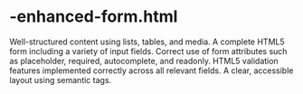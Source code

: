 # -enhanced-form.html
Well-structured content using lists, tables, and media.  A complete HTML5 form including a variety of input fields.  Correct use of form attributes such as placeholder, required, autocomplete, and readonly.  HTML5 validation features implemented correctly across all relevant fields.  A clear, accessible layout using semantic tags.
<!--
README: Enhanced HTML5 Form
===========================

## Overview
The Enhanced HTML5 Form is a complete, well-structured, and accessible registration form for an event. 
It showcases the use of HTML5 semantic elements, form attributes, and validation features, along with 
tables, lists, and embedded media to create a professional, user-friendly experience.

This project is designed to meet the requirements for a fully functional HTML5 form, demonstrating 
best practices in structure, accessibility, and input handling.

## Features
1. Well-Structured Content
   - Semantic Tags: Uses header, main, section, footer, and figure for clear content separation.
   - Lists: Event details presented in an unordered list.
   - Tables: Event schedule displayed in a table with headers and rows.
   - Media: Event banner image included with a caption.

2. Complete HTML5 Form
   - Multiple input types: text, email, tel, date, password, checkbox, and select.
   - Textarea for dietary restrictions.
   - Readonly field for automatically generated referral code.

3. Form Attributes & Validation
   - placeholder hints for input guidance.
   - required for mandatory fields.
   - autocomplete="on" for faster form filling.
   - readonly for non-editable fields.
   - pattern for phone number input format validation.
   - Minimum password length enforced with minlength.

4. Accessible Layout
   - Clear label associations for form controls.
   - Grouped inputs with fieldset and legend.
   - Structured form flow for screen readers.

## HTML5 Features Demonstrated
- Semantic Structure: Enhances accessibility and SEO using meaningful elements.
- Form Validation: Built-in browser validation for email, required fields, patterns, and minimum lengths.
- Input Types: Utilizes HTML5-specific types like email, date, and tel to trigger appropriate keyboards on mobile devices.
- Attributes for Usability:
    * placeholder for user guidance.
    * required for mandatory fields.
    * readonly for fixed values.
    * pattern for input format enforcement.
    * autocomplete for speed and convenience.
- Media Integration: Embeds an image with a caption using <figure> and <figcaption>.

## File Structure
enhanced-form.html  # Main HTML file containing the complete form and layout

## How to Use
1. Open the File:
   Simply open enhanced-form.html in any modern web browser.

2. Fill Out the Form:
   Complete all required fields marked with an asterisk or enforced via browser validation.

3. Submit:
   Click "Submit Registration" to send the form data (currently placeholder action).

4. Clear Form:
   Use the "Clear Form" button to reset all inputs.

## Requirements
- Browser: Any modern HTML5-compatible browser (Chrome, Firefox, Edge, Safari).
- Internet Connection: Required only to load the sample banner image from the placeholder URL.

## License
This project is licensed under the MIT License. You are free to use, modify, and distribute it, 
provided the original license is included.

## Author
Ukwuoma Harrison Chiedoziem
